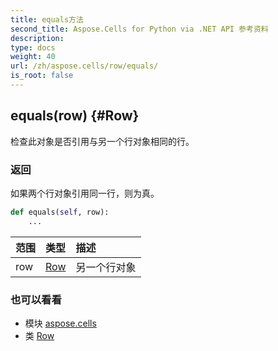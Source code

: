 ```yaml
---
title: equals方法
second_title: Aspose.Cells for Python via .NET API 参考资料
description:
type: docs
weight: 40
url: /zh/aspose.cells/row/equals/
is_root: false
---
```

##  equals(row) {#Row}
检查此对象是否引用与另一个行对象相同的行。


### 返回

如果两个行对象引用同一行，则为真。


```python
def equals(self, row):
    ...
```


|范围|类型|描述|
| :- | :- | :- |
| row | [Row](/cells/python-net/zh/aspose.cells/row) |另一个行对象|



### 也可以看看
* 模块 [aspose.cells](../../)
* 类 [Row](/cells/python-net/zh/aspose.cells/row)
